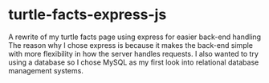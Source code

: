 # turtle-facts-express-js
A rewrite of my turtle facts page using express for easier back-end handling
The reason why I chose express is because it makes the back-end simple with more flexibility in how the server handles requests.
I also wanted to try using a database so I chose MySQL as my first look into relational database management systems.
